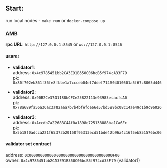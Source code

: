 ## Start:

run local nodes - `make run` or `docker-compose up`

### AMB
**rpc URL**: `http://127.0.0.1:8545` or `ws://127.0.0.1:8546`

#### users:

- **validator1**:  
  address: `0x4c9785451bb2CA3E91B350C06bcB5f974cA33F79`  
  pk: `0x80f702eb861f36fe8fbbe1a7ccceb04ef7ddef714604010501a5f67c8065d446`  

- **validator2**:  
  address: `0x90B2Ce3741188bCFCe25822113e93983ecacfcA0`  
  pk: `0x78a689fa56a36ac3a82aaa7b7b4bfefde66e57bd589bc08c14ae49d1b9c96026`  

- **validator3**:  
  address: `0xAccdb7a2268BC4Af0a1898e725138888ba1Ca6Fc`  
  pk: `0x5b18f0adcca221f65373b20158f95313ecd51bde42b96a4c16f5eb851576bc06`  

#### validator set contract

address: `0x0000000000000000000000000000000000000F00`  
owner: `0x4c9785451bb2CA3E91B350C06bcB5f974cA33F79` (validator1)
